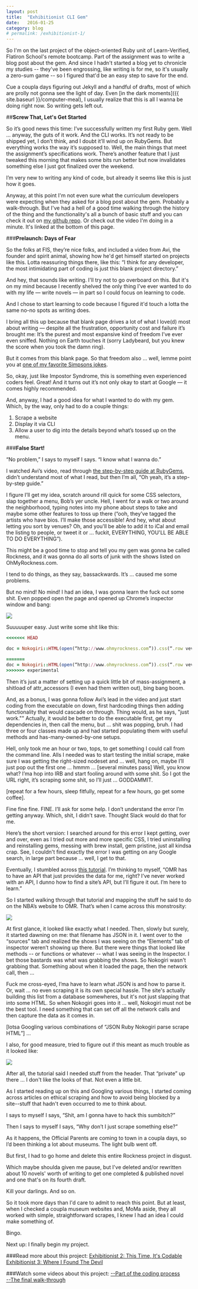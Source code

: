 ```yaml
---
layout: post
title:  "Exhibitionist CLI Gem"
date:   2016-01-25
category: blog
# permalink: /exhibitionist-1/
---
```


So I'm on the last project of the object-oriented Ruby unit of Learn-Verified, Flatiron School's remote bootcamp. Part of the assignment was to write a blog post about the gem. And since I hadn't started a blog yet to chronicle my studies -- they've been engrossing, like writing is for me, so it's usually a zero-sum game -- so I figured that'd be an easy step to save for the end. 

Cue a coupla days figuring out Jekyll and a handful of drafts, most of which are prolly not gonna see the light of day. Even [in the dark moments]({{ site.baseurl }}/computer-meal), I usually realize that this is all I wanna be doing right now. So writing gets left out. 

##**Screw That, Let's Get Started** 

So it’s good news this time: I’ve successfully written my first Ruby gem. Well … anyway, the guts of it work. And the CLI works. It’s not ready to be shipped yet, I don’t think, and I doubt it’ll wind up on RubyGems. But everything works the way it’s supposed to. Well, the main things that meet the assignment’s specifications work. There’s another feature that I just tweaked this morning that makes some bits run better but now invalidates something else I just got finalized over the weekend. 

I’m very new to writing any kind of code, but already it seems like this is just how it goes. 

Anyway, at this point I'm not even sure what the curriculum developers were expecting when they asked for a blog post about the gem. Probably a walk-through. But I've had a hell of a good time walking through the history of the thing and the functionality's all a bunch of basic stuff and you can check it out on [my github repo](https://github.com/authorbeard/exhibitionist-cli-gem). Or check out the video I'm doing in a minute. It's linked at the bottom of this page. 

###**Prelaunch: Days of Fear**

So the folks at FIS, they’re nice folks, and included a video from Avi, the founder and spirit animal, showing how he'd get himself started on projects like this. Lotta reassuring things there, like this: “I think for any developer, the most intimidating part of coding is just this blank project directory.” 

And hey, that sounds like writing. I'll try not to go overboard on this. But it's on my mind because I recently shelved the only thing I’ve ever wanted to do with my life — write novels — in part so I could focus on learning to code. 

And I chose to start learning to code because I figured it'd touch a lotta the same no-no spots as writing does.  

I bring all this up because that blank page drives a lot of what I love(d) most about writing — despite all the frustration, opportunity cost and failure it’s brought me: It’s the purest and most expansive kind of freedom I’ve ever even sniffed. Nothing on Earth touches it (sorry Ladybeard, but you knew the score when you took the damn ring). 

But it comes from this blank page. So that freedom also ... well, lemme point you at [one of my favorite Simpsons jokes](https://youtu.be/tPc6qaEQ600). 

So, okay, just like Impostor Syndrome, this is something even experienced coders feel. Great! And it turns out it’s not only okay to start at Google — it comes highly recommended. 

And, anyway, I had a good idea for what I wanted to do with my gem. Which, by the way, only had to do a couple things: 

1. Scrape a website  
2. Display it via CLI   
3. Allow a user to dig into the details beyond what’s tossed up on the menu.  

###**False Start!**

“No problem,” I says to myself I says. “I know what I wanna do.”

I watched Avi’s video, read through <a href="http://guides.rubygems.org/make-your-own-gem/"> the step-by-step guide at RubyGems</a>, didn’t understand most of what I read, but then I’m all, “Oh yeah, it’s a step-by-step guide.” 

I figure I’ll get my idea, scratch around rill quick for some CSS selectors, slap together a menu, Bob’s yer uncle. Hell, I went for a walk or two around the neighborhood, typing notes into my phone about steps to take and maybe some other features to toss up there (“ooh, they’ve tagged the artists who have bios. I’ll make those accessible! And hey, what about letting you sort by venues? Oh, and you'll be able to add it to iCal and email the listing to people, or tweet it or ... fuckit, EVERYTHING, YOU'LL BE ABLE TO DO EVERYTHING”).

This might be a good time to stop and tell you my gem was gonna be called Rockness, and it was gonna do all sorts of junk with the shows listed on OhMyRockness.com. 

I tend to do things, as they say, bassackwards. It’s … caused me some problems. 

But no mind! No mind! I had an idea, I was gonna learn the fuck out some shit. Even popped open the page and opened up Chrome’s inspector window and bang: 


<img src="{{ site.baseurl }}/assets/Rockness inspector.png">


Suuuuuper easy. Just write some shit like this: 

```ruby
<<<<<<< HEAD

doc = Nokogiri::HTML(open(“http://www.ohmyrockness.com”)).css(“.row vevent”)

=======
doc = Nokogiri::HTML(open(“http://www.ohmyrockness.com”)).css(“.row vevent”)
>>>>>>> experimental
```

Then it’s just a matter of setting up a quick little bit of mass-assignment, a shitload of attr_accessors (I even had them written out), bing bang boom. 

And, as a bonus, I was gonna follow Avi’s lead in the video and just start coding from the executable on down, first hardcoding things then adding functionality that would cascade on through. Thing would, as he says, "just work."" Actually, it would be better to do the executable first, get my dependencies in, then call the menu, but … shit was popping, bruh. I had three or four classes made up and had started populating them with useful methods and has-many-owned-by-one setups. 

Hell, only took me an hour or two, tops, to get something I could call from the command line. Alls I needed was to start testing the initial scrape, make sure I was getting the right-sized nodeset and … well, hang on, maybe I’ll just pop out the first one … hmmm … [several minutes pass] Well, you know what? I’ma hop into IRB and start fooling around with some shit. So I got the URL right, it’s scraping some shit, so I’ll just … GODDAMMIT. 

[repeat for a few hours, sleep fitfully, repeat for a few hours, go get some coffee]. 

Fine fine fine. FINE. I’ll ask for some help. I don’t understand the error I’m getting anyway. Which, shit, I didn’t save. Thought Slack would do that for me. 

Here’s the short version: I searched around for this error I kept getting, over and over, even as I tried out more and more specific CSS, I tried uninstalling and reinstalling gems, messing with brew install, gem pristine, just all kindsa crap. See, I couldn't find exactly the error I was getting on any Google search, in large part because ... well, I get to that. 

Eventually, I stumbled across [this tutorial](http://www.gregreda.com/2015/02/15/web-scraping-finding-the-api/). I’m thinking to myself, “OMR has to have an API that just provides the data for me, right? I’ve never worked with an API, I dunno how to find a site’s API, but I’ll figure it out. I’m here to learn.”

So I started walking through that tutorial and mapping the stuff he said to do on the NBA’s website to OMR. That’s when I came across this monstrosity: 


<img src="{{ site.baseurl }}/assets/Rockness JSON network call.png">


At first glance, it looked like exactly what I needed. Then, slowly but surely, it started dawning on me: that filename has JSON in it. I went over to the “sources” tab and realized the shows I was seeing on the “Elements” tab of inspector weren’t showing up there. But there were things that looked like methods -- or functions or whatever -- what I was seeing in the Inspector. I bet those bastards was what was grabbing the shows. So Nokogiri wasn't grabbing that. Something about when it loaded the page, then the network call, then ... 

Fuck me cross-eyed, I’ma have to learn what JSON is and how to parse it. Or, wait ... no even scraping it is its own special hassle. The site's actually building this list from a database somewheres, but it's not just slapping that into some HTML. So when Nokogiri goes into it ... well, Nokogiri must not be the best tool. I need something that can set off all the network calls and then capture the data as it comes in.  

[lotsa Googling various combinations of “JSON Ruby Nokogiri parse scrape HTML”] ...

I also, for good measure, tried to figure out if this meant as much trouble as it looked like: 

<img src="{{ site.baseurl }}/assets/Rockness header.png">

After all, the tutorial said I needed stuff from the header. That “private” up there ... I don't like the looks of that. Not even a little bit.  

As I started reading up on this and Googling various things, I started coming across articles on ethical scraping and how to avoid being blocked by a site--stuff that hadn't even occurred to me to think about. 

I says to myself I says, “Shit, am I gonna have to hack this sumbitch?”

Then I says to myself I says, “Why don’t I just scrape something else?”

As it happens, the Official Parents are coming to town in a coupla days, so I’d been thinking a lot about museums. The light bulb went off. 

But first, I had to go home and delete this entire Rockness project in disgust. 

Which maybe shoulda given me pause, but I've deleted and/or rewritten about 10 novels' worth of writing to get one completed & published novel and one that's on its fourth draft. 

Kill your darlings. And so on. 

So it took more days than I'd care to admit to reach this point. But at least, when I checked a coupla museum websites and, MoMa aside, they all worked with simple, straightforward scrapes, I knew I had an idea I could make something of. 

Bingo. 

Next up: I finally begin my project. 

###Read more about this project: 
<a href="{{ site.baseurl }}/exhibitionist-2/">Exhibitionist 2: This Time, It's Codable</a>  
<a href="{{ site.baseurl }}/exhibitionist-3">Exhibitionist 3: Where I Found The Devil</a>

###Watch some videos about this project: 
[--Part of the coding process](https://youtu.be/YSzna66G41E)  
[--The final walk-through](https://youtu.be/xLfatZOHAPE)
